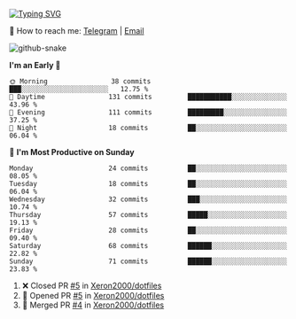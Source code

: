 [![Typing SVG](https://readme-typing-svg.demolab.com?font=Fira+Code&pause=1000&width=435&lines=%F0%9F%91%8B+Hi%2C+I'm+Xeron)](https://git.io/typing-svg)

📮️ How to reach me: [Telegram](https://t.me/Xeron23) | [Email](mailto:cw48565@gmail.com)

<picture>
  <source media="(prefers-color-scheme: dark)" srcset="https://github.com/Xeron2000/Xeron2000/blob/output/github-contribution-grid-snake-dark.svg" />
  <source media="(prefers-color-scheme: light)" srcset="https://github.com/Xeron2000/Xeron2000/blob/output/github-contribution-grid-snake.svg" />
  <img alt="github-snake" src="github-snake.svg" />
</picture>

<!--START_SECTION:waka-->
**I'm an Early 🐤** 

```text
🌞 Morning                38 commits          ███░░░░░░░░░░░░░░░░░░░░░░   12.75 % 
🌆 Daytime                131 commits         ███████████░░░░░░░░░░░░░░   43.96 % 
🌃 Evening                111 commits         █████████░░░░░░░░░░░░░░░░   37.25 % 
🌙 Night                  18 commits          ██░░░░░░░░░░░░░░░░░░░░░░░   06.04 % 
```
📅 **I'm Most Productive on Sunday** 

```text
Monday                   24 commits          ██░░░░░░░░░░░░░░░░░░░░░░░   08.05 % 
Tuesday                  18 commits          ██░░░░░░░░░░░░░░░░░░░░░░░   06.04 % 
Wednesday                32 commits          ███░░░░░░░░░░░░░░░░░░░░░░   10.74 % 
Thursday                 57 commits          █████░░░░░░░░░░░░░░░░░░░░   19.13 % 
Friday                   28 commits          ██░░░░░░░░░░░░░░░░░░░░░░░   09.40 % 
Saturday                 68 commits          ██████░░░░░░░░░░░░░░░░░░░   22.82 % 
Sunday                   71 commits          ██████░░░░░░░░░░░░░░░░░░░   23.83 % 
```



<!--END_SECTION:waka-->

<!--START_SECTION:activity-->
1. ❌ Closed PR [#5](https://github.com/Xeron2000/dotfiles/pull/5) in [Xeron2000/dotfiles](https://github.com/Xeron2000/dotfiles)
2. 💪 Opened PR [#5](https://github.com/Xeron2000/dotfiles/pull/5) in [Xeron2000/dotfiles](https://github.com/Xeron2000/dotfiles)
3. 🎉 Merged PR [#4](https://github.com/Xeron2000/dotfiles/pull/4) in [Xeron2000/dotfiles](https://github.com/Xeron2000/dotfiles)
<!--END_SECTION:activity-->
